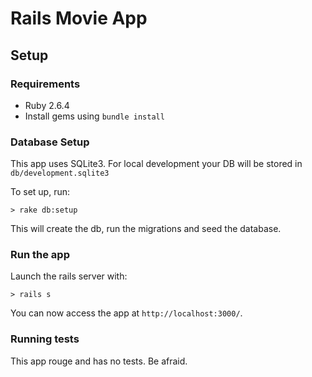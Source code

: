 # Rails Movie App

## Setup

### Requirements

* Ruby 2.6.4
* Install gems using `bundle install`

### Database Setup

This app uses SQLite3. For local development your DB will be stored in `db/development.sqlite3`

To set up, run:

```
> rake db:setup
```

This will create the db, run the migrations and seed the database.

### Run the app

Launch the rails server with:

```
> rails s
```

You can now access the app at `http://localhost:3000/`.

### Running tests

This app rouge and has no tests. Be afraid.

